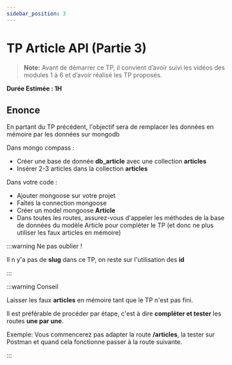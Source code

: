 ```yaml
---
sidebar_position: 3
---
```


# TP Article API (Partie 3)

> **Note:** Avant de démarrer ce TP, il convient d’avoir suivi les vidéos des modules 1 à 6 et d’avoir réalisé les TP proposés.

**Durée Estimée : 1H**

## Enonce

En partant du TP précédent, l'objectif sera de remplacer les données en mémoire par les données sur mongodb

Dans mongo compass :
- Créer une base de donnée **db_article** avec une collection **articles**
- Insérer 2-3 articles dans la collection **articles**

Dans votre code :
- Ajouter mongoose sur votre projet
- Faîtes la connection mongoose
- Créer un model mongoose **Article**
- Dans toutes les routes, assurez-vous d'appeler les méthodes de la base de données du modèle Article pour compléter le TP (et donc ne plus utiliser les faux articles en mémoire)

:::warning Ne pas oublier !

Il n y'a pas de **slug** dans ce TP, on reste sur l'utilisation des **id**

:::

:::warning Conseil

Laisser les faux **articles** en mémoire tant que le TP n'est pas fini.

Il est préférable de procéder par étape, c'est à dire **compléter et tester** les routes **une par une**.

Exemple: Vous commencerez pas adapter la route **/articles**, la tester  sur Postman et quand cela fonctionne passer à la route suivante.

:::